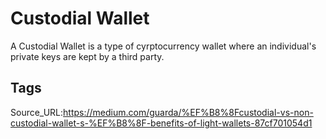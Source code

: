 # Custodial Wallet
A Custodial Wallet is a type of cyrptocurrency wallet where an individual's private keys are kept by a third party.
## Tags
Source_URL:https://medium.com/guarda/%EF%B8%8Fcustodial-vs-non-custodial-wallet-s-%EF%B8%8F-benefits-of-light-wallets-87cf701054d1
